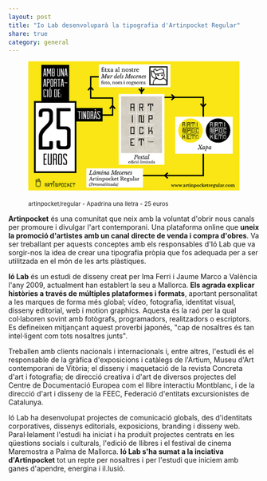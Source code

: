 ```yaml
---
layout: post
title: "Io Lab desenvoluparà la tipografia d'Artinpocket Regular"
share: true
category: general
---
```


<figure class="text-center">
	<img src="/public/img/03-verkami-apadrina-una-lletra-artinpocket-regular-25-euros.jpg" alt="artinpocket/regular - Apadrina una lletra - 5 euros" title="artinpocket/regular - Apadrina una lletra - 10 euros">
	<figcaption>
		<p><small>artinpocket/regular - Apadrina una lletra - 25 euros</small></p>
	</figcaption>
</figure>

**Artinpocket** és una comunitat que neix amb la voluntat d'obrir nous canals per promoure i divulgar l'art contemporani. Una plataforma online que **uneix la promoció d'artistes amb un canal directe de venda i compra d'obres**.  Va ser treballant per aquests conceptes amb els responsables d'Ió Lab que va sorgir-nos la idea de crear una tipografia pròpia que fos adequada per a ser utilitzada en el món de les arts plàstiques.

<!--more-->

**Ió Lab** és un estudi de disseny creat per Ima Ferri i Jaume Marco a València l'any 2009, actualment han establert la seu a Mallorca.  **Els agrada explicar històries a través de múltiples plataformes i formats**, aportant personalitat a les marques de forma més global; vídeo, fotografia, identitat visual, disseny editorial, web i motion graphics. Aquesta és la raó per la qual col·laboren sovint amb fotògrafs, programadors, realitzadors o escriptors. Es defineixen mitjançant aquest proverbi japonés, "cap de nosaltres és tan intel·ligent com tots nosaltres junts".

Treballen amb clients nacionals i internacionals i, entre altres, l'estudi és el responsable de la gràfica d'exposicions i catàlegs de l'Artium, Museu d'Art contemporani de Vitòria; el disseny i maquetació de la revista Concreta d'art i fotografia; de direcció creativa i d'art de diversos projectes del Centre de Documentació Europea com el llibre interactiu Montblanc, i de la direcció d'art i disseny de la FEEC, Federació d'entitats excursionistes de Catalunya.

Ió Lab ha desenvolupat projectes de comunicació globals, des d'identitats corporatives, dissenys editorials, exposicions, branding i disseny web. Paral·lelament l'estudi ha iniciat i ha produït projectes centrats en les qüestions socials i culturals, l'edició de llibres i el festival de cinema Maremostra a Palma de Mallorca. **Ió Lab s'ha sumat a la inciativa d'Artinpocket** tot un repte per nosaltres i per l'estudi que iniciem amb ganes d'apendre, energina i il.lusió.